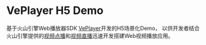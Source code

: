 # VePlayer H5 Demo
基于火山引擎Web播放器SDK [VePlayer](https://www.volcengine.com/docs/4/127897)开发的H5场景化Demo，
以供开发者结合火山引擎提供的[视频点播](https://www.volcengine.com/product/vod)和[视频直播](https://www.volcengine.com/product/live)迅速开发搭建Web视频播放应用。
